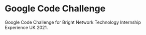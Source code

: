 # Google Code Challenge

Google Code Challenge for Bright Network Technology Internship Experience UK 2021.
